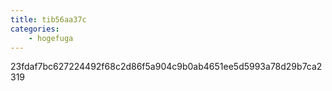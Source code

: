 ```yaml
---
title: tib56aa37c
categories:
    - hogefuga
---
```

23fdaf7bc627224492f68c2d86f5a904c9b0ab4651ee5d5993a78d29b7ca2319